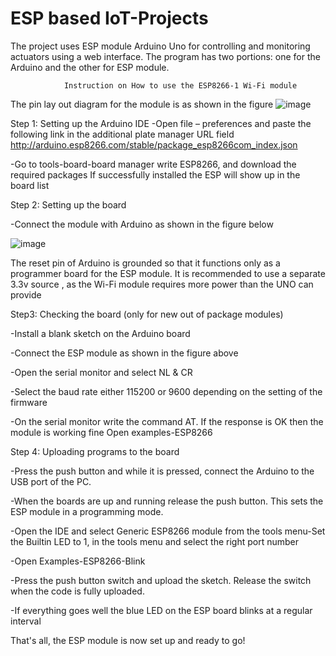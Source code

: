 
# ESP based IoT-Projects
                                
  The project uses ESP module Arduino Uno for controlling and monitoring actuators using a web interface. The program has two portions: one for the Arduino and the other for ESP module.           
                
                Instruction on How to use the ESP8266-1 Wi-Fi module
 The pin lay out diagram for the module is as shown in the figure
![image](https://user-images.githubusercontent.com/46483761/155377738-afde1bab-97ac-44f0-ab6b-afd2387bbd92.png)

Step 1: Setting up the Arduino IDE
 -Open file – preferences and paste the following link in the additional plate manager URL field
          http://arduino.esp8266.com/stable/package_esp8266com_index.json
          
-Go to tools-board-board manager write ESP8266, and download the required packages
If successfully installed the ESP will show up in the board list

Step 2: Setting up the board

-Connect the module with Arduino as shown in the figure below

![image](https://user-images.githubusercontent.com/46483761/155378165-3d4781d2-d08e-41a0-902b-4c5173db1747.png)

The reset pin of Arduino is grounded so that it functions only as a programmer board for the ESP
module.
It is recommended to use a separate 3.3v source , as the Wi-Fi module requires more power
than the UNO can provide

Step3: Checking the board (only for new out of package modules)

-Install a blank sketch on the Arduino board

-Connect the ESP module as shown in the figure above

-Open the serial monitor and select NL & CR

-Select the baud rate either 115200 or 9600 depending on the setting of the firmware

-On the serial monitor write the command AT. If the response is OK then the module is working fine
Open examples-ESP8266

Step 4: Uploading programs to the board

-Press the push button and while it is pressed, connect the Arduino to the USB port of the PC.

-When the boards are up and running release the push button. This sets the ESP module in a
programming mode.

-Open the IDE and select Generic ESP8266 module from the tools menu-Set the Builtin LED to 1, in the tools menu and select the right port number

-Open Examples-ESP8266-Blink

-Press the push button switch and upload the sketch. Release the switch when the code is fully
uploaded.

-If everything goes well the blue LED on the ESP board blinks at a regular interval

That's all, the ESP module is now set up and ready to go!


